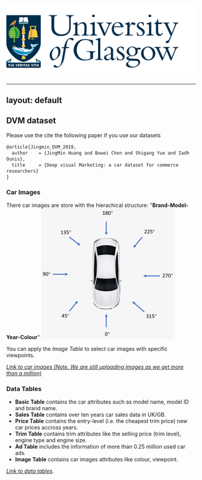 <img src="https://github.com/DeepVisualMarketing/DeepVisualMarketing.github.io/blob/master/uni_glasgow_logo.png?raw=true" width="600" >

---
layout: default
---
## DVM dataset





Please use the cite the following paper if you use our datasets
```
@article{Jingmin_DVM_2019,
  author    = {JingMin Huang and Bowei Chen and Shigang Yue and Iadh Ounis},
  title     = {Deep visual Marketing: a car dataset for commerce researchers}
}
```

### Car Images
There car images are store with the hierachical structure: "**Brand-Model-Year-Colour**"
![Viewpoints](https://github.com/DeepVisualMarketing/DeepVisualMarketing.github.io/blob/master/viewpointsl.png?raw=true)

You can apply the _Image Table_ to select car images with specific viewpoints.

[_Link to car images (Note. We are still uploading images as we get more than a million)_](https://www.dropbox.com/sh/b4jvpy0bf9s65x6/AAAhfQ_yDW6Y_Wu--90Vap6Ha?dl=0)

### Data Tables

*   **Basic Table** contains the car attributes such as model name, model ID and brand name. 
*   **Sales Table** contains over ten years car sales data in UK/GB.
*   **Price Table** contains the entry-level (i.e. the cheapest trim price) new car prices accross years.
*   **Trim Table** contains trim attributes like the selling price (trim level), engine type and engine size.
*   **Ad Table** includes the information of more than 0.25 million used car ads.
*   **Image Table** contains car images attributes like colour, viewpoint. 

[_Link to data tables_](https://www.dropbox.com/sh/lz2bzvdr1h5bp3k/AACRI9QS9ZISryHfdsFJzLSZa?dl=0).










